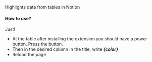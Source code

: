 Highlights data from tables in Notion
#### How to use?
Just!
- At the table after installing the extension you should have a power button. Press the button. 
- Then in the desired column in the title, write ***{color}***
- Reload the page

